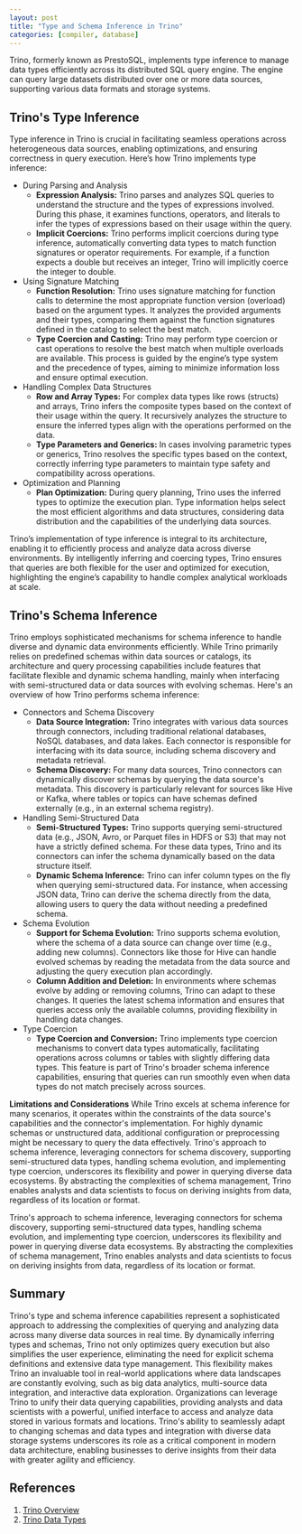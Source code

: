 ```yaml
---
layout: post
title: "Type and Schema Inference in Trino"
categories: [compiler, database]
---
```


Trino, formerly known as PrestoSQL, implements type inference to manage data types efficiently across its distributed SQL query engine. The engine can query large datasets distributed over one or more data sources, supporting various data formats and storage systems.

## Trino's Type Inference

Type inference in Trino is crucial in facilitating seamless operations across heterogeneous data sources, enabling optimizations, and ensuring correctness in query execution. Here’s how Trino implements type inference:

- During Parsing and Analysis
  - **Expression Analysis:** Trino parses and analyzes SQL queries to understand the structure and the types of expressions involved. During this phase, it examines functions, operators, and literals to infer the types of expressions based on their usage within the query.
  - **Implicit Coercions:** Trino performs implicit coercions during type inference, automatically converting data types to match function signatures or operator requirements. For example, if a function expects a double but receives an integer, Trino will implicitly coerce the integer to double.
- Using Signature Matching
  - **Function Resolution:** Trino uses signature matching for function calls to determine the most appropriate function version (overload) based on the argument types. It analyzes the provided arguments and their types, comparing them against the function signatures defined in the catalog to select the best match.
  - **Type Coercion and Casting:** Trino may perform type coercion or cast operations to resolve the best match when multiple overloads are available. This process is guided by the engine’s type system and the precedence of types, aiming to minimize information loss and ensure optimal execution.
- Handling Complex Data Structures
  - **Row and Array Types:** For complex data types like rows (structs) and arrays, Trino infers the composite types based on the context of their usage within the query. It recursively analyzes the structure to ensure the inferred types align with the operations performed on the data.
  - **Type Parameters and Generics:** In cases involving parametric types or generics, Trino resolves the specific types based on the context, correctly inferring type parameters to maintain type safety and compatibility across operations.
- Optimization and Planning
  - **Plan Optimization:** During query planning, Trino uses the inferred types to optimize the execution plan. Type information helps select the most efficient algorithms and data structures, considering data distribution and the capabilities of the underlying data sources.

Trino’s implementation of type inference is integral to its architecture, enabling it to efficiently process and analyze data across diverse environments. By intelligently inferring and coercing types, Trino ensures that queries are both flexible for the user and optimized for execution, highlighting the engine’s capability to handle complex analytical workloads at scale.

## Trino's Schema Inference

Trino employs sophisticated mechanisms for schema inference to handle diverse and dynamic data environments efficiently. While Trino primarily relies on predefined schemas within data sources or catalogs, its architecture and query processing capabilities include features that facilitate flexible and dynamic schema handling, mainly when interfacing with semi-structured data or data sources with evolving schemas. Here's an overview of how Trino performs schema inference:

- Connectors and Schema Discovery
  - **Data Source Integration:** Trino integrates with various data sources through connectors, including traditional relational databases, NoSQL databases, and data lakes. Each connector is responsible for interfacing with its data source, including schema discovery and metadata retrieval.
  - **Schema Discovery:** For many data sources, Trino connectors can dynamically discover schemas by querying the data source's metadata. This discovery is particularly relevant for sources like Hive or Kafka, where tables or topics can have schemas defined externally (e.g., in an external schema registry).
- Handling Semi-Structured Data
  - **Semi-Structured Types:** Trino supports querying semi-structured data (e.g., JSON, Avro, or Parquet files in HDFS or S3) that may not have a strictly defined schema. For these data types, Trino and its connectors can infer the schema dynamically based on the data structure itself.
  - **Dynamic Schema Inference:** Trino can infer column types on the fly when querying semi-structured data. For instance, when accessing JSON data, Trino can derive the schema directly from the data, allowing users to query the data without needing a predefined schema.
- Schema Evolution
  - **Support for Schema Evolution:** Trino supports schema evolution, where the schema of a data source can change over time (e.g., adding new columns). Connectors like those for Hive can handle evolved schemas by reading the metadata from the data source and adjusting the query execution plan accordingly.
  - **Column Addition and Deletion:** In environments where schemas evolve by adding or removing columns, Trino can adapt to these changes. It queries the latest schema information and ensures that queries access only the available columns, providing flexibility in handling data changes.
- Type Coercion
  - **Type Coercion and Conversion:** Trino implements type coercion mechanisms to convert data types automatically, facilitating operations across columns or tables with slightly differing data types. This feature is part of Trino's broader schema inference capabilities, ensuring that queries can run smoothly even when data types do not match precisely across sources.

**Limitations and Considerations**
While Trino excels at schema inference for many scenarios, it operates within the constraints of the data source's capabilities and the connector's implementation. For highly dynamic schemas or unstructured data, additional configuration or preprocessing might be necessary to query the data effectively.
Trino's approach to schema inference, leveraging connectors for schema discovery, supporting semi-structured data types, handling schema evolution, and implementing type coercion, underscores its flexibility and power in querying diverse data ecosystems. By abstracting the complexities of schema management, Trino enables analysts and data scientists to focus on deriving insights from data, regardless of its location or format.

Trino's approach to schema inference, leveraging connectors for schema discovery, supporting semi-structured data types, handling schema evolution, and implementing type coercion, underscores its flexibility and power in querying diverse data ecosystems. By abstracting the complexities of schema management, Trino enables analysts and data scientists to focus on deriving insights from data, regardless of its location or format.

## Summary

Trino's type and schema inference capabilities represent a sophisticated approach to addressing the complexities of querying and analyzing data across many diverse data sources in real time. By dynamically inferring types and schemas, Trino not only optimizes query execution but also simplifies the user experience, eliminating the need for explicit schema definitions and extensive data type management. This flexibility makes Trino an invaluable tool in real-world applications where data landscapes are constantly evolving, such as big data analytics, multi-source data integration, and interactive data exploration. Organizations can leverage Trino to unify their data querying capabilities, providing analysts and data scientists with a powerful, unified interface to access and analyze data stored in various formats and locations. Trino's ability to seamlessly adapt to changing schemas and data types and integration with diverse data storage systems underscores its role as a critical component in modern data architecture, enabling businesses to derive insights from their data with greater agility and efficiency.

## References

1. [Trino Overview](https://trino.io/docs/current/overview.html)
2. [Trino Data Types](https://trino.io/docs/current/language/types.html)
